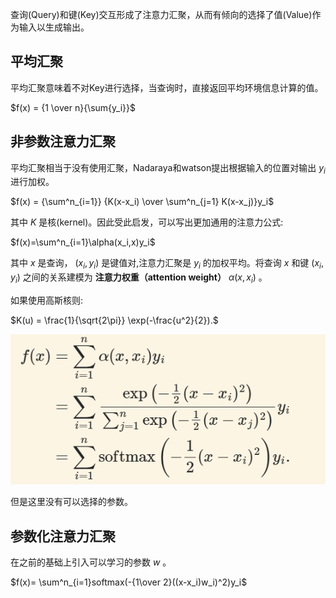 查询(Query)和键(Key)交互形成了注意力汇聚，从而有倾向的选择了值(Value)作为输入以生成输出。

## 平均汇聚
平均汇聚意味着不对Key进行选择，当查询时，直接返回平均环境信息计算的值。

$f(x) = {1 \over n}{\sum{y_i}}$

## 非参数注意力汇聚
平均汇聚相当于没有使用汇聚，Nadaraya和watson提出根据输入的位置对输出 $y_i$ 进行加权。

$f(x) = {\sum^n_{i=1}} {K(x-x_i) \over \sum^n_{j=1} K(x-x_j)}y_i$

其中 $K$ 是核(kernel)。因此受此启发，可以写出更加通用的注意力公式:

$f(x)=\sum^n_{i=1}\alpha(x_i,x)y_i$

其中 $x$ 是查询， $(x_i,y_i)$ 是键值对,注意力汇聚是 $y_i$ 的加权平均。将查询 $x$ 和键 $(x_i,y_i)$ 之间的关系建模为 **注意力权重（attention weight）** $\alpha(x,x_i)$ 。

如果使用高斯核则:

$K(u) = \frac{1}{\sqrt{2\pi}} \exp(-\frac{u^2}{2}).$

![[Pasted image 1700294377645.png]](../images/1700294377645.png)


但是这里没有可以选择的参数。

## 参数化注意力汇聚
在之前的基础上引入可以学习的参数 $w$ 。

$f(x)= \sum^n_{i=1}softmax(-{1\over 2}((x-x_i)w_i)^2)y_i$

